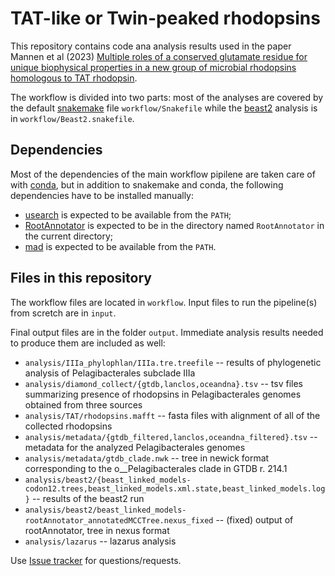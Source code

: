 # TAT-like or Twin-peaked rhodopsins

This repository contains code ana analysis results used in the paper Mannen et al (2023) [Multiple roles of a conserved glutamate residue for unique biophysical properties in a new group of microbial rhodopsins homologous to TAT rhodopsin](https://doi.org/10.1016/j.jmb.2023.168331).

The workflow is divided into two parts: most of the analyses are covered by the default [snakemake](https://snakemake.readthedocs.io/) file `workflow/Snakefile` while the [beast2](https://www.beast2.org/) analysis is in `workflow/Beast2.snakefile`.

## Dependencies

Most of the dependencies of the main workflow pipilene are taken care of with [conda](https://docs.conda.io/), but in addition to snakemake and conda, the following dependencies have to be installed manually:

* [usearch](https://www.drive5.com/usearch/) is expected to be available from the `PATH`;
* [RootAnnotator](https://sourceforge.net/projects/rootannotator/) is expected to be in the directory named `RootAnnotator` in the current directory;
* [mad](https://www.mikrobio.uni-kiel.de/de/ag-dagan/ressourcen) is expected to be available from the `PATH`.

## Files in this repository

The workflow files are located in `workflow`. Input files to run the pipeline(s) from scretch are in `input`.

Final output files are in the folder `output`. Immediate analysis results needed to produce them are included as well:

* `analysis/IIIa_phylophlan/IIIa.tre.treefile` -- results of phylogenetic analysis of Pelagibacterales subclade IIIa
* `analysis/diamond_collect/{gtdb,lanclos,oceandna}.tsv` -- tsv files summarizing presence of rhodopsins in Pelagibacterales genomes obtained from three sources
* `analysis/TAT/rhodopsins.mafft` -- fasta files with alignment of all of the collected rhodopsins
* `analysis/metadata/{gtdb_filtered,lanclos,oceandna_filtered}.tsv` -- metadata for the analyzed Pelagibacterales genomes
* `analysis/metadata/gtdb_clade.nwk` -- tree in newick format corresponding to the o\_\_Pelagibacterales clade in GTDB r. 214.1
* `analysis/beast2/{beast_linked_models-codon12.trees,beast_linked_models.xml.state,beast_linked_models.log}` -- results of the beast2 run
* `analysis/beast2/beast_linked_models-rootAnnotator_annotatedMCCTree.nexus_fixed` -- (fixed) output of rootAnnotator, tree in nexus format
* `analysis/lazarus` -- lazarus analysis

Use [Issue tracker](https://github.com/BejaLab/TAT/issues) for questions/requests.
